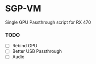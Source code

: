 # SGP-VM
Single GPU Passthrough script for RX 470

### TODO

- [ ] Rebind GPU
- [ ] Better USB Passthrough
- [ ] Audio

